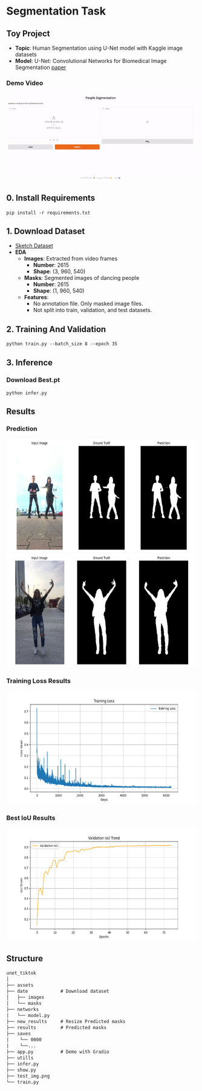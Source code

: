 # Segmentation Task

## Toy Project 
- **Topic**: Human Segmentation using U-Net model with Kaggle image datasets
- **Model**: U-Net: Convolutional Networks for Biomedical Image Segmentation [paper](https://arxiv.org/abs/1505.04597) 

### Demo Video
![Demo GIF](https://github.com/navi0728/Segmentation_Project/blob/main/unet_tiktok/assets/Demo.gif)

## 0. Install Requirements
```
pip install -r requirements.txt
```

## 1. Download Dataset 
- [Sketch Dataset](https://www.kaggle.com/datasets/tapakah68/segmentation-full-body-tiktok-dancing-dataset/data)
- **EDA**  
  - **Images**: Extracted from video frames  
    - **Number**: 2615  
    - **Shape**: (3, 960, 540)  
  - **Masks**: Segmented images of dancing people  
    - **Number**: 2615  
    - **Shape**: (1, 960, 540)  
  - **Features**:  
    - No annotation file. Only masked image files.  
    - Not split into train, validation, and test datasets.

## 2. Training And Validation
```
python train.py --batch_size 8 --epoch 35
```

## 3. Inference
### Download Best.pt
```
python infer.py
```

## Results  

### Prediction
<img src=https://github.com/navi0728/Segmentation_Project/blob/main/unet_tiktok/assets/output1.png width="750" height="300"/>

<img src=https://github.com/navi0728/Segmentation_Project/blob/main/unet_tiktok/assets/output2.png width="750" height="300"/>

### Training Loss Results
<img src=https://github.com/navi0728/Segmentation_Project/blob/main/unet_tiktok/assets/training_loss_trend.png width="700" height="300"/>

### Best IoU Results
<img src=https://github.com/navi0728/Segmentation_Project/blob/main/unet_tiktok/assets/validation_iou_trend.png width="700" height="300"/>



## Structure
```
unet_tiktok
│
├── assets
├── date            # Download dataset
│   ├── images 
│   └── masks
├── networks
|   └── model.py
├── new_results     # Resize Predicted masks
├── results         # Predicted masks
├── saves
|    └── 0000
|    └──...
├── app.py          # Demo with Gradio
├── utills
├── infer.py
├── show.py
├── test_img.png
└── train.py
```

